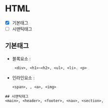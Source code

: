 # HTML
- [x] 기본태그
- [ ] 시맨틱태그
## 기본태그
+ 블록요소 :
  ```
   <div>, <h1>~<h2>, <ul>, <li>. <p>
  ```
+ 인라인요소 :
   ```
  <span>, , <a>, <img>
```
## 시맨틱태그
<main>, <header>, <footer>, <nav>, <section>, 
